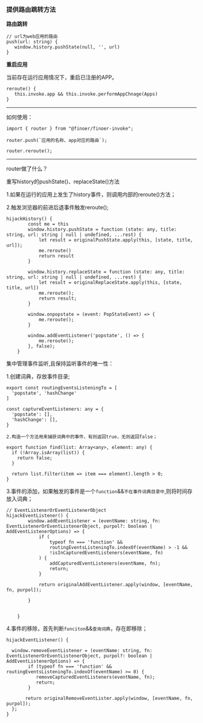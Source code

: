 ### 提供路由跳转方法

**路由跳转**

```tsx
// url为web应用的路由
push(url: string) {
   window.history.pushState(null, '', url)
}
```

**重启应用**

当前存在运行应用情况下，重启已注册的APP。

```tsx
reroute() {
   this.invoke.app && this.invoke.performAppChnage(Apps)
}
```

---

如何使用：

```tsx
import { router } from "@finoer/finoer-invoke";

router.push(`应用的名称、app对应的路由`);

router.reroute();
```

---

router做了什么？

重写history的pushState()、replaceState()方法

1.如果在运行的应用上发生了history事件，则调用内部的reroute()方法；

2.触发浏览器的前进后退事件触发reroute();

```tsx
hijackHistory() {
        const me = this
        window.history.pushState = function (state: any, title: string, url: string | null | undefined, ...rest) {
            let result = originalPushState.apply(this, [state, title, url]);
            me.reroute()
            return result
        }

        window.history.replaceState = function (state: any, title: string, url: string | null | undefined, ...rest) {
            let result = originalReplaceState.apply(this, [state, title, url])
            me.reroute();
            return result;
        }

        window.onpopstate = (event: PopStateEvent) => {
            me.reroute();
        }

        window.addEventListener('popstate', () => {
            me.reroute();
        }, false);
    }
```

集中管理事件监听,且保持监听事件的唯一性：

1.创建词典，存放事件目录;

```tsx
export const routingEventsListeningTo = [
  'popstate', 'hashChange'
]

const captureEventListeners: any = {
  'popstate': [],
  'hashChange': [],
}
```

    2.构造一个方法用来捕获词典中的事件，有则返回true，无则返回false；

```tsx
export function find(list: Array<any>, element: any) {
  if (!Array.isArray(list)) {
    return false;
  }

  return list.filter(item => item === element).length > 0;
}
```

 3.事件的添加，如果触发的事件是一个`function`&&`不在事件词典目录中`,则将时间存放入词典；

```tsx
// EventListenerOrEventListenerObject
hijackEventListener() {
        window.addEventListener = (eventName: string, fn: EventListenerOrEventListenerObject, purpol?: boolean | AddEventListenerOptions) => {
            if (
                typeof fn === 'function' &&
                routingEventsListeningTo.indexOf(eventName) > -1 &&
                !isInCapturedEventListeners(eventName, fn)
            ) {
                addCapturedEventListeners(eventName, fn);
                return;
            }

            return originalAddEventListener.apply(window, [eventName, fn, purpol]);

        }

       
    }
```

  4.事件的移除，首先判断`funciton`&&`查询词典`，存在即移除；

```tsx
hijackEventListener() { 

  window.removeEventListener = (eventName: string, fn: EventListenerOrEventListenerObject, purpol?: boolean | AddEventListenerOptions) => {
        if (typeof fn === 'function' && routingEventsListeningTo.indexOf(eventName) >= 0) {
           removeCapturedEventListeners(eventName, fn);
           return;
        }

       return originalRemoveEventLister.apply(window, [eventName, fn, purpol]);
  };
}
```